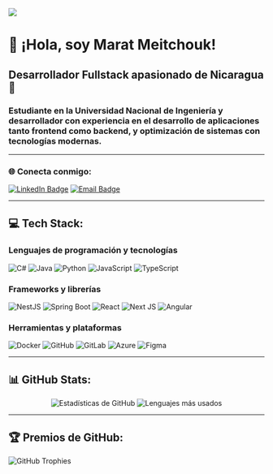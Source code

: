 
[![](https://visitcount.itsvg.in/api?id=Meitchouk&icon=0&color=0)](https://visitcount.itsvg.in)

# 👋 ¡Hola, soy Marat Meitchouk!

## Desarrollador Fullstack apasionado de Nicaragua 🚀

### Estudiante en la Universidad Nacional de Ingeniería y desarrollador con experiencia en el desarrollo de aplicaciones tanto frontend como backend, y optimización de sistemas con tecnologías modernas.

---

### 🌐 Conecta conmigo:
[![LinkedIn Badge](https://img.shields.io/badge/-LinkedIn-%230077B5?style=flat-square&logo=LinkedIn&logoColor=white)](https://linkedin.com/in/marat-lanza)
[![Email Badge](https://img.shields.io/badge/Email-lanzamarat%40gmail.com-green?style=flat-square&logo=gmail&logoColor=white)](mailto:lanzamarat@gmail.com)

---

## 💻 Tech Stack:

### Lenguajes de programación y tecnologías
![C#](https://img.shields.io/badge/c%23-%23239120.svg?style=for-the-badge&logo=csharp&logoColor=white) ![Java](https://img.shields.io/badge/java-%23ED8B00.svg?style=for-the-badge&logo=openjdk&logoColor=white) ![Python](https://img.shields.io/badge/python-3670A0?style=for-the-badge&logo=python&logoColor=ffdd54) ![JavaScript](https://img.shields.io/badge/javascript-%23323330.svg?style=for-the-badge&logo=javascript&logoColor=%23F7DF1E) ![TypeScript](https://img.shields.io/badge/typescript-%23007ACC.svg?style=for-the-badge&logo=typescript&logoColor=white)

### Frameworks y librerías
![NestJS](https://img.shields.io/badge/nestjs-%23E0234E.svg?style=for-the-badge&logo=nestjs&logoColor=white) ![Spring Boot](https://img.shields.io/badge/spring-%236DB33F.svg?style=for-the-badge&logo=spring&logoColor=white) ![React](https://img.shields.io/badge/react-%2320232a.svg?style=for-the-badge&logo=react&logoColor=%2361DAFB) ![Next JS](https://img.shields.io/badge/Next-black?style=for-the-badge&logo=next.js&logoColor=white) ![Angular](https://img.shields.io/badge/angular-%23DD0031.svg?style=for-the-badge&logo=angular&logoColor=white)

### Herramientas y plataformas
![Docker](https://img.shields.io/badge/docker-%230db7ed.svg?style=for-the-badge&logo=docker&logoColor=white) ![GitHub](https://img.shields.io/badge/github-%23121011.svg?style=for-the-badge&logo=github&logoColor=white) ![GitLab](https://img.shields.io/badge/gitlab-%23181717.svg?style=for-the-badge&logo=gitlab&logoColor=white) ![Azure](https://img.shields.io/badge/azure-%230072C6.svg?style=for-the-badge&logo=microsoft-azure&logoColor=white) ![Figma](https://img.shields.io/badge/figma-%23F24E1E.svg?style=for-the-badge&logo=figma&logoColor=white)

---

## 📊 GitHub Stats:
<div align="center">
  <img src="https://github-readme-stats.vercel.app/api?username=Meitchouk&theme=dark&hide_border=false&include_all_commits=false&count_private=false" alt="Estadísticas de GitHub">
  <img src="https://github-readme-stats.vercel.app/api/top-langs/?username=Meitchouk&theme=dark&hide_border=false&include_all_commits=false&count_private=false&layout=compact" alt="Lenguajes más usados">
</div>

---

## 🏆 Premios de GitHub:
![GitHub Trophies](https://github-profile-trophy.vercel.app/?username=Meitchouk&theme=onedark&no-frame=false&no-bg=true&margin-w=4)
